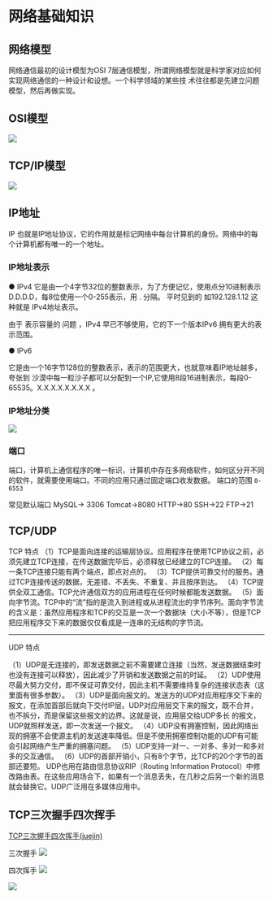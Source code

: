 # 网络基础知识
## 网络模型
网络通信最初的设计模型为OSI 7层通信模型，所谓网络模型就是科学家对应如何实现网络通信的一种设计和设想。一个科学领域的某些技
术往往都是先建立问题模型，然后再做实现。

## OSI模型
![](https://static.meowrain.cn/i/2024/01/11/t0al21-3.webp)

## TCP/IP模型
![](https://static.meowrain.cn/i/2024/01/11/t0dhui-3.webp)


## IP地址

IP 也就是IP地址协议，它的作用就是标记网络中每台计算机的身份。网络中的每个计算机都有唯一的一个地址。

### IP地址表示
● IPv4
它是由一个4字节32位的整数表示，为了方便记忆，使用点分10进制表示D.D.D.D，每8位使用一个0-255表示，用 . 分隔。 平时见到的 如192.128.1.12 这种就是 IPv4地址表示。

由于 表示容量的 问题 ，IPv4 早已不够使用，它的下一个版本IPv6 拥有更大的表示范围。

● IPv6

它是由一个16字节128位的整数表示，表示的范围更大，也就意味着IP地址越多，夸张到 沙漠中每一粒沙子都可以分配到一个IP,它使用8段16进制表示，每段0-65535。X.X.X.X.X.X.X.X 。

### IP地址分类
![](https://static.meowrain.cn/i/2024/01/11/t0ydyy-3.webp)

###  端口
端口，计算机上通信程序的唯一标识，计算机中存在多网络软件，如何区分开不同的软件，就需要使用端口。不同的应用只通过固定端口收发数据。
端口的范围 `0-6553`

常见默认端口
MySQL-> 3306
Tomcat->8080
HTTP->80
SSH->22
FTP->21

## TCP/UDP
TCP 特点
（1）TCP是面向连接的运输层协议。应用程序在使用TCP协议之前，必须先建立TCP连接，在传送数据完毕后，必须释放已经建立的TCP连接。
（2）每一条TCP连接只能有两个端点，即点对点的。
（3）TCP提供可靠交付的服务。通过TCP连接传送的数据，无差错、不丢失、不重复、并且按序到达。
（4）TCP提供全双工通信。TCP允许通信双方的应用进程在任何时候都能发送数据。
（5）面向字节流。TCP中的“流”指的是流入到进程或从进程流出的字节序列。面向字节流的含义是：虽然应用程序和TCP的交互是一次一个数据块（大小不等），但是TCP把应用程序交下来的数据仅仅看成是一连串的无结构的字节流。

---

UDP 特点

（1）UDP是无连接的，即发送数据之前不需要建立连接（当然，发送数据结束时也没有连接可以释放），因此减少了开销和发送数据之前的时延。
（2）UDP使用尽最大努力交付，即不保证可靠交付，因此主机不需要维持复杂的连接状态表（这里面有很多参数）。
（3）UDP是面向报文的。发送方的UDP对应用程序交下来的报文，在添加首部后就向下交付IP层。UDP对应用层交下来的报文，既不合并，也不拆分，而是保留这些报文的边界。这就是说，应用层交给UDP多长 的报文，UDP就照样发送，即一次发送一个报文。
（4）UDP没有拥塞控制，因此网络出现的拥塞不会使源主机的发送速率降低。但是不使用拥塞控制功能的UDP有可能会引起网络产生严重的拥塞问题。
（5）UDP支持一对一、一对多、多对一和多对多的交互通信。
（6）UDP的首部开销小，只有8个字节，比TCP的20个字节的首部还要短。
UDP也用在路由信息协议RIP（Routing Information Protocol）中修改路由表。在这些应用场合下，如果有一个消息丢失，在几秒之后另一个新的消息就会替换它。UDP广泛用在多媒体应用中。

## TCP三次握手四次挥手

[ TCP三次握手四次挥手(juejin)
](https://juejin.cn/post/6844903950181744653?searchId=202401111758031F3C4FF81D3C5215BBDA)

三次握手
![](https://static.meowrain.cn/i/2024/01/11/t27id8-3.webp)

四次挥手
![](https://static.meowrain.cn/i/2024/01/11/t2bwtg-3.webp)


![](https://static.meowrain.cn/i/2024/01/11/t2t9uk-3.webp)

